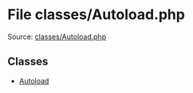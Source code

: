 File classes/Autoload.php
=========

Source: [classes/Autoload.php](https://github.com/PrestaShop/PrestaShop/blob/1.5.1.0/classes/Autoload.php)


Classes
-------

* [Autoload](class.Autoload.md)

